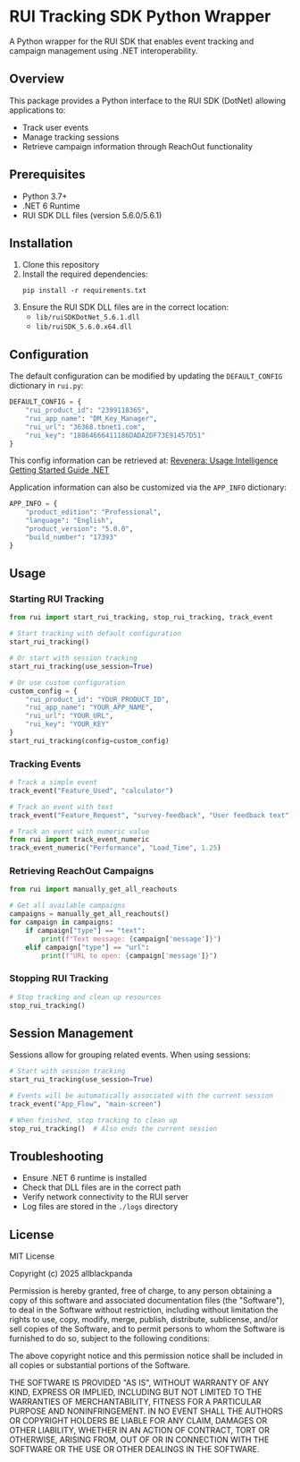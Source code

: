 # RUI Tracking SDK Python Wrapper

A Python wrapper for the RUI SDK that enables event tracking and campaign management using .NET interoperability.

## Overview

This package provides a Python interface to the RUI SDK (DotNet) allowing applications to:
- Track user events
- Manage tracking sessions
- Retrieve campaign information through ReachOut functionality

## Prerequisites

- Python 3.7+
- .NET 6 Runtime
- RUI SDK DLL files (version 5.6.0/5.6.1)

## Installation

1. Clone this repository
2. Install the required dependencies:
   ```
   pip install -r requirements.txt
   ```
3. Ensure the RUI SDK DLL files are in the correct location:
   - `lib/ruiSDKDotNet_5.6.1.dll`
   - `lib/ruiSDK_5.6.0.x64.dll`

## Configuration

The default configuration can be modified by updating the `DEFAULT_CONFIG` dictionary in `rui.py`:

```python
DEFAULT_CONFIG = {
    "rui_product_id": "2399118365",
    "rui_app_name": "DM_Key_Manager",
    "rui_url": "36368.tbnet1.com",
    "rui_key": "18864666411186DADA2DF73E91457D51"
}
```

This config information can be retrieved at: [Revenera: Usage Intelligence Getting Started Guide .NET](https://docs.revenera.com/ui561/netmultiplatform/Content/helplibrary/Basic_Integration_Steps.htm#quick-start-guide_1045877444_1078085)

Application information can also be customized via the `APP_INFO` dictionary:

```python
APP_INFO = {
    "product_edition": "Professional",
    "language": "English",
    "product_version": "5.0.0",
    "build_number": "17393"
}
```

## Usage

### Starting RUI Tracking

```python
from rui import start_rui_tracking, stop_rui_tracking, track_event

# Start tracking with default configuration
start_rui_tracking()

# Or start with session tracking
start_rui_tracking(use_session=True)

# Or use custom configuration
custom_config = {
    "rui_product_id": "YOUR_PRODUCT_ID",
    "rui_app_name": "YOUR_APP_NAME",
    "rui_url": "YOUR_URL",
    "rui_key": "YOUR_KEY"
}
start_rui_tracking(config=custom_config)
```

### Tracking Events

```python
# Track a simple event
track_event("Feature_Used", "calculator")

# Track an event with text
track_event("Feature_Request", "survey-feedback", "User feedback text")

# Track an event with numeric value
from rui import track_event_numeric
track_event_numeric("Performance", "Load_Time", 1.25)
```

### Retrieving ReachOut Campaigns

```python
from rui import manually_get_all_reachouts

# Get all available campaigns
campaigns = manually_get_all_reachouts()
for campaign in campaigns:
    if campaign["type"] == "text":
        print(f"Text message: {campaign['message']}")
    elif campaign["type"] == "url":
        print(f"URL to open: {campaign['message']}")
```

### Stopping RUI Tracking

```python
# Stop tracking and clean up resources
stop_rui_tracking()
```

## Session Management

Sessions allow for grouping related events. When using sessions:

```python
# Start with session tracking
start_rui_tracking(use_session=True)

# Events will be automatically associated with the current session
track_event("App_Flow", "main-screen")

# When finished, stop tracking to clean up
stop_rui_tracking()  # Also ends the current session
```

## Troubleshooting

- Ensure .NET 6 runtime is installed
- Check that DLL files are in the correct path
- Verify network connectivity to the RUI server
- Log files are stored in the `./logs` directory

## License

MIT License

Copyright (c) 2025 allblackpanda

Permission is hereby granted, free of charge, to any person obtaining a copy
of this software and associated documentation files (the "Software"), to deal
in the Software without restriction, including without limitation the rights
to use, copy, modify, merge, publish, distribute, sublicense, and/or sell
copies of the Software, and to permit persons to whom the Software is
furnished to do so, subject to the following conditions:

The above copyright notice and this permission notice shall be included in all
copies or substantial portions of the Software.

THE SOFTWARE IS PROVIDED "AS IS", WITHOUT WARRANTY OF ANY KIND, EXPRESS OR
IMPLIED, INCLUDING BUT NOT LIMITED TO THE WARRANTIES OF MERCHANTABILITY,
FITNESS FOR A PARTICULAR PURPOSE AND NONINFRINGEMENT. IN NO EVENT SHALL THE
AUTHORS OR COPYRIGHT HOLDERS BE LIABLE FOR ANY CLAIM, DAMAGES OR OTHER
LIABILITY, WHETHER IN AN ACTION OF CONTRACT, TORT OR OTHERWISE, ARISING FROM,
OUT OF OR IN CONNECTION WITH THE SOFTWARE OR THE USE OR OTHER DEALINGS IN THE
SOFTWARE.
